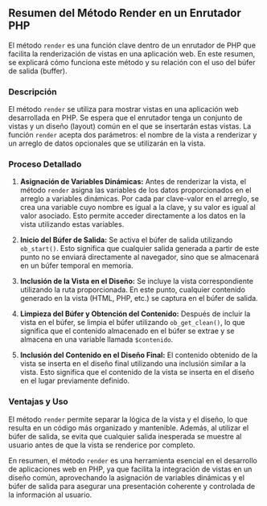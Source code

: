 ## Resumen del Método Render en un Enrutador PHP

El método `render` es una función clave dentro de un enrutador de PHP que facilita la renderización de vistas en una aplicación web. En este resumen, se explicará cómo funciona este método y su relación con el uso del búfer de salida (buffer).

### Descripción

El método `render` se utiliza para mostrar vistas en una aplicación web desarrollada en PHP. Se espera que el enrutador tenga un conjunto de vistas y un diseño (layout) común en el que se insertarán estas vistas. La función `render` acepta dos parámetros: el nombre de la vista a renderizar y un arreglo de datos opcionales que se utilizarán en la vista.

### Proceso Detallado

1. **Asignación de Variables Dinámicas:** Antes de renderizar la vista, el método `render` asigna las variables de los datos proporcionados en el arreglo a variables dinámicas. Por cada par clave-valor en el arreglo, se crea una variable cuyo nombre es igual a la clave, y su valor es igual al valor asociado. Esto permite acceder directamente a los datos en la vista utilizando estas variables.

2. **Inicio del Búfer de Salida:** Se activa el búfer de salida utilizando `ob_start()`. Esto significa que cualquier salida generada a partir de este punto no se enviará directamente al navegador, sino que se almacenará en un búfer temporal en memoria.

3. **Inclusión de la Vista en el Diseño:** Se incluye la vista correspondiente utilizando la ruta proporcionada. En este punto, cualquier contenido generado en la vista (HTML, PHP, etc.) se captura en el búfer de salida.

4. **Limpieza del Búfer y Obtención del Contenido:** Después de incluir la vista en el búfer, se limpia el búfer utilizando `ob_get_clean()`, lo que significa que el contenido almacenado en el búfer se extrae y se almacena en una variable llamada `$contenido`.

5. **Inclusión del Contenido en el Diseño Final:** El contenido obtenido de la vista se inserta en el diseño final utilizando una inclusión similar a la vista. Esto significa que el contenido de la vista se inserta en el diseño en el lugar previamente definido.

### Ventajas y Uso

El método `render` permite separar la lógica de la vista y el diseño, lo que resulta en un código más organizado y mantenible. Además, al utilizar el búfer de salida, se evita que cualquier salida inesperada se muestre al usuario antes de que la vista se renderice por completo.

En resumen, el método `render` es una herramienta esencial en el desarrollo de aplicaciones web en PHP, ya que facilita la integración de vistas en un diseño común, aprovechando la asignación de variables dinámicas y el búfer de salida para asegurar una presentación coherente y controlada de la información al usuario.
